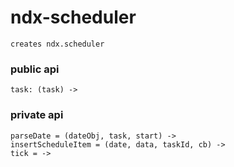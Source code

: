 # ndx-scheduler

    creates ndx.scheduler

### public api

    task: (task) ->

### private api

    parseDate = (dateObj, task, start) ->
    insertScheduleItem = (date, data, taskId, cb) ->
    tick = ->

